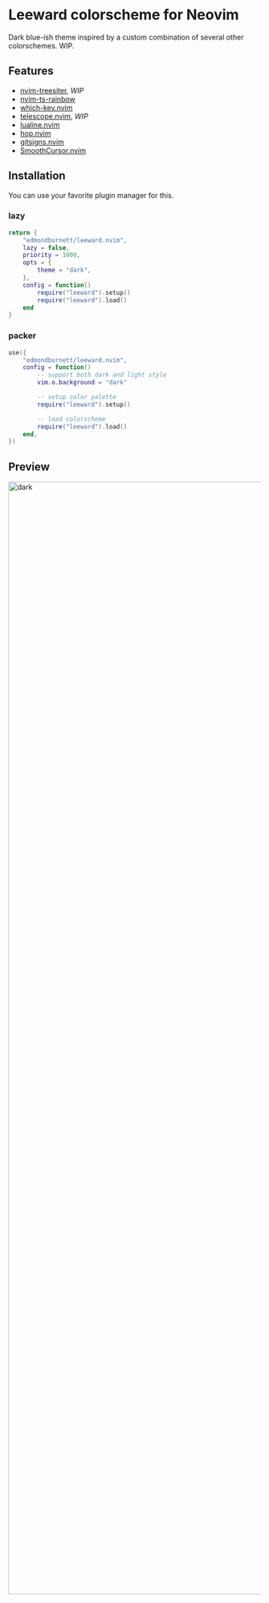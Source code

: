 # Leeward colorscheme for Neovim

Dark blue-ish theme inspired by a custom combination of several other colorschemes. WIP.

## Features

- [nvim-treesiter](https://github.com/nvim-treesitter/nvim-treesitter), *WIP*
- [nvim-ts-rainbow](https://github.com/p00f/nvim-ts-rainbow)
- [which-key.nvim](https://github.com/folke/which-key.nvim)
- [telescope.nvim](https://github.com/nvim-telescope/telescope.nvim), *WIP*
- [lualine.nvim](https://github.com/nvim-lualine/lualine.nvim)
- [hop.nvim](https://github.com/phaazon/hop.nvim)
- [gitsigns.nvim](https://github.com/lewis6991/gitsigns.nvim)
- [SmoothCursor.nvim](https://github.com/gen740/SmoothCursor.nvim)

## Installation

You can use your favorite plugin manager for this.

### lazy

```lua
return {
    "edmondburnett/leeward.nvim",
    lazy = false,
    priority = 1000,
    opts = {
        theme = "dark",
    },
    config = function()
        require("leeward").setup()
        require("leeward").load()
    end
}
```

### packer

```lua
use({
    "edmondburnett/leeward.nvim",
    config = function()
        -- support both dark and light style
        vim.o.background = "dark"

        -- setup color palette
        require("leeward").setup()

        -- load colorscheme
        require("leeward").load()
    end,
})
```

## Preview

<img width="2209" alt="dark" src="https://user-images.githubusercontent.com/4172061/190657325-be88e26f-907a-434d-a5f1-af7634e335ed.png">
